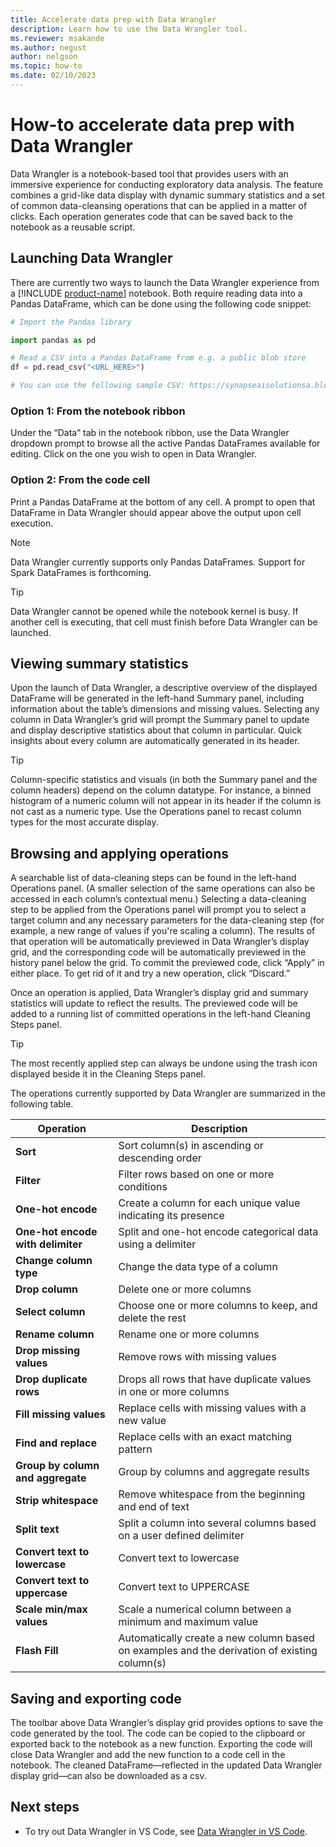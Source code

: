 ```yaml
---
title: Accelerate data prep with Data Wrangler
description: Learn how to use the Data Wrangler tool.
ms.reviewer: msakande
ms.author: negust
author: nelgson
ms.topic: how-to
ms.date: 02/10/2023
---
```


# How-to accelerate data prep with Data Wrangler

Data Wrangler is a notebook-based tool that provides users with an immersive experience for conducting exploratory data analysis. The feature combines a grid-like data display with dynamic summary statistics and a set of common data-cleansing operations that can be applied in a matter of clicks. Each operation generates code that can be saved back to the notebook as a reusable script.

## Launching Data Wrangler

There are currently two ways to launch the Data Wrangler experience from a [!INCLUDE [product-name](../includes/product-name.md)] notebook. Both require reading data into a Pandas DataFrame, which can be done using the following code snippet:

```Python
# Import the Pandas library

import pandas as pd

# Read a CSV into a Pandas DataFrame from e.g. a public blob store
df = pd.read_csv("<URL_HERE>")

# You can use the following sample CSV: https://synapseaisolutionsa.blob.core.windows.net/public/Credit_Card_Fraud_Detection/creditcard.csv
```

### Option 1: From the notebook ribbon

Under the “Data” tab in the notebook ribbon, use the Data Wrangler dropdown prompt to browse all the active Pandas DataFrames available for editing. Click on the one you wish to open in Data Wrangler.

### Option 2: From the code cell

Print a Pandas DataFrame at the bottom of any cell. A prompt to open that DataFrame in Data Wrangler should appear above the output upon cell execution.

> [!NOTE]
> Data Wrangler currently supports only Pandas DataFrames. Support for Spark DataFrames is forthcoming.

> [!TIP]
> Data Wrangler cannot be opened while the notebook kernel is busy. If another cell is executing, that cell must finish before Data Wrangler can be launched.

## Viewing summary statistics

Upon the launch of Data Wrangler, a descriptive overview of the displayed DataFrame will be generated in the left-hand Summary panel, including information about the table’s dimensions and missing values. Selecting any column in Data Wrangler’s grid will prompt the Summary panel to update and display descriptive statistics about that column in particular. Quick insights about every column are automatically generated in its header.

> [!TIP]
> Column-specific statistics and visuals (in both the Summary panel and the column headers) depend on the column datatype. For instance, a binned histogram of a numeric column will not appear in its header if the column is not cast as a numeric type. Use the Operations panel to recast column types for the most accurate display.

## Browsing and applying operations

A searchable list of data-cleaning steps can be found in the left-hand Operations panel. (A smaller selection of the same operations can also be accessed in each column’s contextual menu.) Selecting a data-cleaning step to be applied from the Operations panel will prompt you to select a target column and any necessary parameters for the data-cleaning step (for example, a new range of values if you're scaling a column). The results of that operation will be automatically previewed in Data Wrangler’s display grid, and the corresponding code will be automatically previewed in the history panel below the grid. To commit the previewed code, click “Apply” in either place. To get rid of it and try a new operation, click “Discard.”

Once an operation is applied, Data Wrangler’s display grid and summary statistics will update to reflect the results. The previewed code will be added to a running list of committed operations in the left-hand Cleaning Steps panel.

> [!TIP]
> The most recently applied step can always be undone using the trash icon displayed beside it in the Cleaning Steps panel.

The operations currently supported by Data Wrangler are summarized in the following table.

| **Operation** | **Description** |
|---|---|
| **Sort** | Sort column(s) in ascending or descending order |
| **Filter** | Filter rows based on one or more conditions |
| **One-hot encode** | Create a column for each unique value indicating its presence |
| **One-hot encode with delimiter** | Split and one-hot encode categorical data using a delimiter |
| **Change column type** | Change the data type of a column |
| **Drop column** | Delete one or more columns |
| **Select column** | Choose one or more columns to keep, and delete the rest |
| **Rename column** | Rename one or more columns |
| **Drop missing values** | Remove rows with missing values |
| **Drop duplicate rows** | Drops all rows that have duplicate values in one or more columns |
| **Fill missing values** | Replace cells with missing values with a new value |
| **Find and replace** | Replace cells with an exact matching pattern |
| **Group by column and aggregate** | Group by columns and aggregate results |
| **Strip whitespace** | Remove whitespace from the beginning and end of text |
| **Split text** | Split a column into several columns based on a user defined delimiter |
| **Convert text to lowercase** | Convert text to lowercase |
| **Convert text to uppercase** | Convert text to UPPERCASE |
| **Scale min/max values** | Scale a numerical column between a minimum and maximum value |
| **Flash Fill** | Automatically create a new column based on examples and the derivation of existing column(s) |

## Saving and exporting code

The toolbar above Data Wrangler’s display grid provides options to save the code generated by the tool. The code can be copied to the clipboard or exported back to the notebook as a new function. Exporting the code will close Data Wrangler and add the new function to a code cell in the notebook. The cleaned DataFrame—reflected in the updated Data Wrangler display grid—can also be downloaded as a csv.

## Next steps

- To try out Data Wrangler in VS Code, see [Data Wrangler in VS Code](https://aznb.azurewebsites.net/docs/vscode-data-wrangler/).
